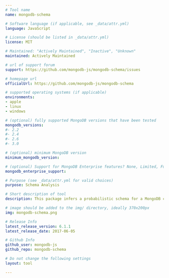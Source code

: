 ```yaml
---
# Tool name
name: mongodb-schema

# Software language (if applicable, see _data/attr.yml)
language: JavaScript

# License (should be listed in _data/attr.yml)
license: MIT

# Maintained: "Actively Maintained", "Inactive", "Unknown"
maintained: Actively Maintained

# url of support forum
support: https://github.com/mongodb-js/mongodb-schema/issues

# homepage url
officialUrl: https://github.com/mongodb-js/mongodb-schema

# supported operating systems (if applicable)
environments:
- apple
- linux
- windows

# (optional) fully supported MongoDB versions that have been tested
mongodb_versions:
#- 2.2
#- 2.4
#- 2.6
#- 3.0

# (optional) minimum MongoDB version
minimum_mongodb_version:

# (optional) Support for MongoDB Enterprise features? None, Limited, Full
mongodb_enterprise_support: 

# Purpose (see _data/attr.yml for valid choices)
purpose: Schema Analysis

# Short description of tool
description: This package infers a probabilistic schema for a MongoDB collection. It can be used as a Node.js module and also includes a command-line `mongodb-schema` utility.

# image should be added to the img/ directory, ideally 370x200px
img: mongodb-schema.png

# Release Info
latest_release_version: 6.1.1
latest_release_date: 2017-06-05

# Github Info
github_user: mongodb-js
github_repo: mongodb-schema

# Do not change the following settings
layout: tool

---
```


